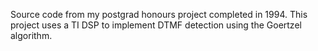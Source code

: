 Source code from my postgrad honours project completed in 1994.
This project uses a TI DSP to implement DTMF detection using the Goertzel algorithm.

